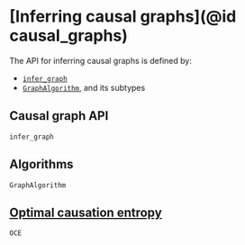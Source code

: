 # [Inferring causal graphs](@id causal_graphs)

The API for inferring causal graphs is defined by:

- [`infer_graph`](@ref)
- [`GraphAlgorithm`](@ref), and its subtypes

## Causal graph API

```@docs
infer_graph
```

## Algorithms

```@docs
GraphAlgorithm
```

## [Optimal causation entropy](@ref)

```@docs
OCE
```
